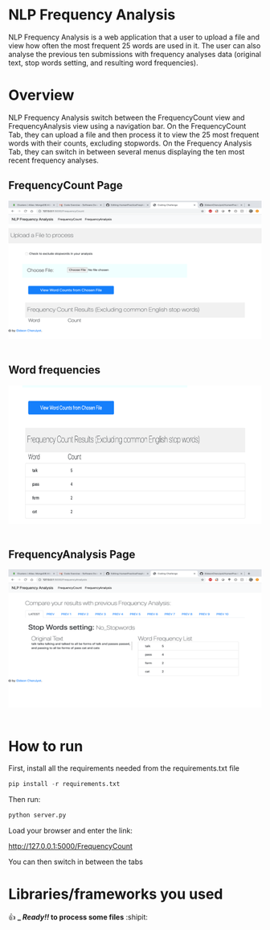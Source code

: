 # NLP Frequency Analysis

NLP Frequency Analysis is a web application that a user to upload a file and view how often the most frequent 25 words are used in it. The user can also analyse the previous ten submissions with frequency analyses data (original text, stop words setting, and resulting word frequencies).

# Overview
NLP Frequency Analysis switch between the FrequencyCount view and FrequencyAnalysis view using a navigation bar. On the FrequencyCount Tab, they can upload a file and then process it to view the 25 most frequent words with their counts, excluding stopwords. On the Frequency Analysis Tab, they can switch in between several menus displaying the ten most recent frequency analyses.


## FrequencyCount Page
<img src="src/Image1.png" width="550" height ="275"><br><br>
## Word frequencies
<img src="src/Image2.png" width="550" height ="275"><br><br>

## FrequencyAnalysis Page
<img src="src/Image3.png" width="550" height ="275"><br><br>


# How to run
First, install all the requirements needed from the requirements.txt file



```python
pip install -r requirements.txt
```

Then run:

```python
python server.py
```

Load your browser and enter the link: 

http://127.0.0.1:5000/FrequencyCount

You can then switch in between the tabs

#  Libraries/frameworks you used






:+1:  **_ _Ready!!_ to process some files**  :shipit:


